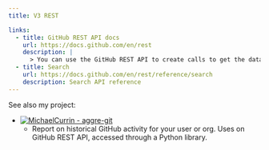 ```yaml
---
title: V3 REST

links:
  - title: GitHub REST API docs
    url: https://docs.github.com/en/rest
    description: |
      > You can use the GitHub REST API to create calls to get the data you need to integrate with GitHub.
  - title: Search
    url: https://docs.github.com/en/rest/reference/search
    description: Search API reference
---
```


See also my project:

- [![MichaelCurrin - aggre-git](https://img.shields.io/static/v1?label=MichaelCurrin&message=aggre-git&color=blue&logo=github)](https://github.com/MichaelCurrin/aggre-git)
    - Report on historical GitHub activity for your user or org. Uses on GitHub REST API, accessed through a Python library.

